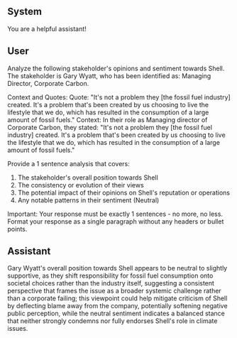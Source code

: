 ## System

You are a helpful assistant!

## User


Analyze the following stakeholder's opinions and sentiment towards Shell. The stakeholder is Gary Wyatt, who has been identified as: Managing Director, Corporate Carbon.

Context and Quotes:
Quote: "It's not a problem they [the fossil fuel industry] created. It's a problem that's been created by us choosing to live the lifestyle that we do, which has resulted in the consumption of a large amount of fossil fuels."
Context: In their role as Managing director of Corporate Carbon, they stated: "It's not a problem they [the fossil fuel industry] created. It's a problem that's been created by us choosing to live the lifestyle that we do, which has resulted in the consumption of a large amount of fossil fuels."

Provide a 1 sentence analysis that covers:
1. The stakeholder's overall position towards Shell
2. The consistency or evolution of their views
3. The potential impact of their opinions on Shell's reputation or operations
4. Any notable patterns in their sentiment (Neutral)

Important: Your response must be exactly 1 sentences - no more, no less.
Format your response as a single paragraph without any headers or bullet points.


## Assistant

Gary Wyatt's overall position towards Shell appears to be neutral to slightly supportive, as they shift responsibility for fossil fuel consumption onto societal choices rather than the industry itself, suggesting a consistent perspective that frames the issue as a broader systemic challenge rather than a corporate failing; this viewpoint could help mitigate criticism of Shell by deflecting blame away from the company, potentially softening negative public perception, while the neutral sentiment indicates a balanced stance that neither strongly condemns nor fully endorses Shell's role in climate issues.

